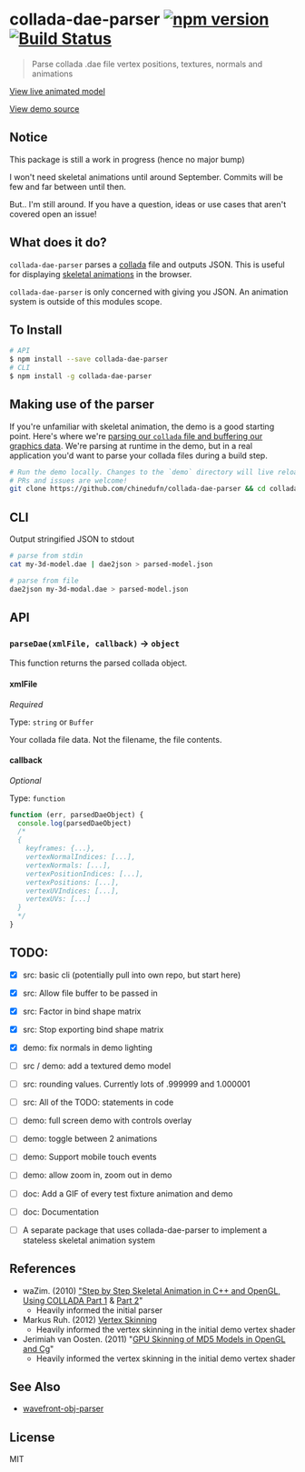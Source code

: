 collada-dae-parser [![npm version](https://badge.fury.io/js/collada-dae-parser.svg)](http://badge.fury.io/js/collada-dae-parser) [![Build Status](https://travis-ci.org/chinedufn/collada-dae-parser.svg?branch=master)](https://travis-ci.org/chinedufn/collada-dae-parser)
===============

> Parse collada .dae file vertex positions, textures, normals and animations

[View live animated model](http://chinedufn.github.io/collada-dae-parser/)

[View demo source](/demo)

## Notice

This package is still a work in progress (hence no major bump)

I won't need skeletal animations until around September. Commits will be few and far between until then.

But.. I'm still around. If you have a question, ideas or use cases that aren't covered open an issue!

## What does it do?

`collada-dae-parser` parses a [collada](https://www.khronos.org/collada/) file and outputs JSON. This is useful for displaying [skeletal animations](https://en.wikipedia.org/wiki/Skeletal_animation) in the browser. 

`collada-dae-parser` is only concerned with giving you JSON. An animation system is outside of this modules scope.

## To Install

```sh
# API
$ npm install --save collada-dae-parser
# CLI
$ npm install -g collada-dae-parser
```

## Making use of the parser

If you're unfamiliar with skeletal animation, the demo is a good starting point. Here's where we're [parsing our `collada` file and buffering our graphics data](https://github.com/chinedufn/collada-dae-parser/blob/master/demo/animated-model/3d-model/load-model.js). We're parsing at runtime in the demo, but in a real application you'd want to parse your collada files during a build step.

```sh 
# Run the demo locally. Changes to the `demo` directory will live reload in your browser
# PRs and issues are welcome!
git clone https://github.com/chinedufn/collada-dae-parser && cd collada-dae-parser && npm install && npm run demo
```

## CLI

Output stringified JSON to stdout

```sh
# parse from stdin
cat my-3d-model.dae | dae2json > parsed-model.json

# parse from file
dae2json my-3d-modal.dae > parsed-model.json
```

## API

### `parseDae(xmlFile, callback)` -> `object`

This function returns the parsed collada object.

#### xmlFile

*Required*

Type: `string` or `Buffer`

Your collada file data. Not the filename, the file contents.

#### callback

*Optional*

Type: `function`

```js
function (err, parsedDaeObject) {
  console.log(parsedDaeObject)
  /*
  {
    keyframes: {...},
    vertexNormalIndices: [...],
    vertexNormals: [...],
    vertexPositionIndices: [...],
    vertexPositions: [...],
    vertexUVIndices: [...],
    vertexUVs: [...]
  }
  */
}
```

## TODO:

- [x] src: basic cli (potentially pull into own repo, but start here)
- [x] src: Allow file buffer to be passed in
- [x] src: Factor in bind shape matrix
- [x] src: Stop exporting bind shape matrix
- [x] demo: fix normals in demo lighting
- [ ] src / demo: add a textured demo model
- [ ] src: rounding values. Currently lots of .999999 and 1.000001
- [ ] src: All of the TODO: statements in code
- [ ] demo: full screen demo with controls overlay
- [ ] demo: toggle between 2 animations
- [ ] demo: Support mobile touch events
- [ ] demo: allow zoom in, zoom out in demo
- [ ] doc: Add a GIF of every test fixture animation and demo
- [ ] doc: Documentation

- [ ] A separate package that uses collada-dae-parser to implement a stateless skeletal animation system

## References

- waZim. (2010) ["Step by Step Skeletal Animation in C++ and OpenGL, Using COLLADA Part 1](http://www.wazim.com/Collada_Tutorial_1.htm) & [Part 2](http://www.wazim.com/Collada_Tutorial_2.htm)"
    - Heavily informed the initial parser
- Markus Ruh. (2012) [Vertex Skinning](http://ruh.li/AnimationVertexSkinning.html)
    - Heavily informed the vertex skinning in the initial demo vertex shader
- Jerimiah van Oosten. (2011) "[GPU Skinning of MD5 Models in OpenGL and Cg](http://www.3dgep.com/gpu-skinning-of-md5-models-in-opengl-and-cg/)"
    - Heavily informed the vertex skinning in the initial demo vertex shader

## See Also

- [wavefront-obj-parser](https://github.com/chinedufn/wavefront-obj-parser)

## License

MIT
